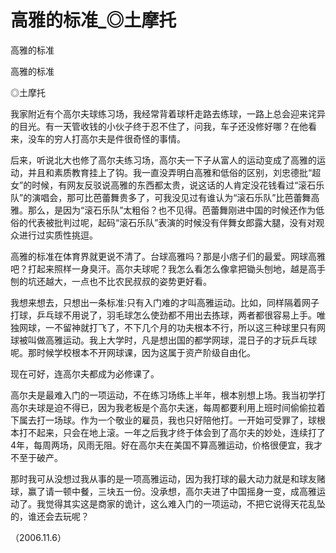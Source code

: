 # 高雅的标准_◎土摩托

高雅的标准

高雅的标准

◎土摩托

我家附近有个高尔夫球练习场，我经常背着球杆走路去练球，一路上总会迎来诧异的目光。有一天管收钱的小伙子终于忍不住了，问我，车子还没修好哪？在他看来，没车的穷人打高尔夫是件很奇怪的事情。

后来，听说北大也修了高尔夫练习场，高尔夫一下子从富人的运动变成了高雅的运动，并且和素质教育挂上了钩。我一直没弄明白高雅和低俗的区别，刘忠德批“超女”的时候，有网友反驳说高雅的东西都太贵，说这话的人肯定没花钱看过“滚石乐队”的演唱会，那可比芭蕾舞贵多了，可我没见过有谁认为“滚石乐队”比芭蕾舞高雅。那么，是因为“滚石乐队”太粗俗？也不见得。芭蕾舞刚进中国的时候还作为低俗的代表被批判过呢，起码“滚石乐队”表演的时候没有伴舞女郎露大腿，没有对观众进行过实质性挑逗。

高雅的标准在体育界就更说不清了。台球高雅吗？那是小痞子们的最爱。网球高雅吧？打起来照样一身臭汗。高尔夫球呢？我怎么看怎么像拿把锄头刨地，越是高手刨的坑还越大，一点也不比农民叔叔的姿势更好看。

我想来想去，只想出一条标准:只有入门难的才叫高雅运动。比如，同样隔着网子打球，乒乓球不用说了，羽毛球怎么使劲都不用出去拣球，两者都很容易上手。唯独网球，一不留神就打飞了，不下几个月的功夫根本不行，所以这三种球里只有网球被叫做高雅运动。我上大学时，凡是想出国的都学网球，混日子的才玩乒乓球呢。那时候学校根本不开网球课，因为这属于资产阶级自由化。

现在可好，连高尔夫都成为必修课了。

高尔夫是最难入门的一项运动，不在练习场练上半年，根本别想上场。我当初学打高尔夫球是迫不得已，因为我老板是个高尔夫迷，每周都要利用上班时间偷偷拉着下属去打一场球。作为一个敬业的雇员，我也只好陪他打。一开始可受罪了，球根本打不起来，只会在地上滚。一年之后我才终于体会到了高尔夫的妙处，连续打了4年，每周两场，风雨无阻。好在高尔夫在美国不算高雅运动，价格很便宜，我才不至于破产。

那时我可从没想过我从事的是一项高雅运动，因为我打球的最大动力就是和球友赌球，赢了请一顿中餐，三块五一份。没承想，高尔夫进了中国摇身一变，成高雅运动了。我觉得其实这是商家的诡计，这么难入门的一项运动，不把它说得天花乱坠的，谁还会去玩呢？

（2006.11.6）